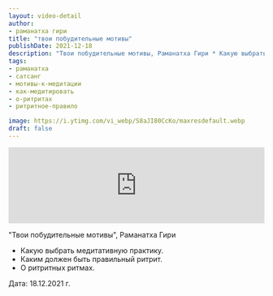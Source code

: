 ```yaml
---
layout: video-detail
author:
- раманатха гири
title: "твои побудительные мотивы"
publishDate: 2021-12-18
description: "Твои побудительные мотивы, Раманатха Гири * Какую выбрать медитативную практику. * Каким должен быть правильный ритрит. * О ритритных ритмах.   Дата  18.12.2021 г."
tags: 
- раманатха
- сатсанг
- мотивы-к-медитации
- как-медитировать
- о-ритритах
- ритритное-правило

image: https://i.ytimg.com/vi_webp/S8aJI80CcKo/maxresdefault.webp
draft: false
---
```


<iframe width="100%" src="https://www.youtube.com/embed/S8aJI80CcKo" frameborder="0" allowfullscreen=""></iframe> 

 "Твои побудительные мотивы", Раманатха Гири

* Какую выбрать медитативную практику.
* Каким должен быть правильный ритрит.
* О ритритных ритмах.

  
 Дата: 18.12.2021 г.

  

 
